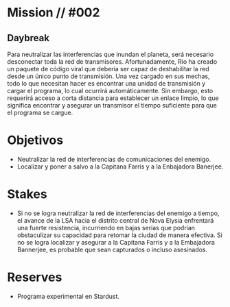 # Mission // #002
## Daybreak

Para neutralizar las interferencias que inundan el planeta, será necesario desconectar toda la red de transmisores. Afortunadamente, Rio ha creado un paquete de código viral que debería ser capaz de deshabilitar la red desde un único punto de transmisión. Una vez cargado en sus mechas, todo lo que necesitan hacer es encontrar una unidad de transmisión y cargar el programa, lo cual ocurrirá automáticamente. Sin embargo, esto requerirá acceso a corta distancia para establecer un enlace limpio, lo que significa encontrar y asegurar un transmisor el tiempo suficiente para que el programa se cargue.

# Objetivos
- Neutralizar la red de interferencias de comunicaciones del enemigo.
- Localizar y poner a salvo a la Capitana Farris y a la Enbajadora Banerjee.

# Stakes
- Si no se logra neutralizar la red de interferencias del enemigo a tiempo, el avance de la LSA hacia el distrito central de Nova Elysia enfrentará una fuerte resistencia, incurriendo en bajas serias que podrían obstaculizar su capacidad para retomar la ciudad de manera efectiva. Si no se logra localizar y asegurar a la Capitana Farris y a la Embajadora Bannerjee, es probable que sean capturados o incluso asesinados.

# Reserves
- Programa experimental en Stardust.
